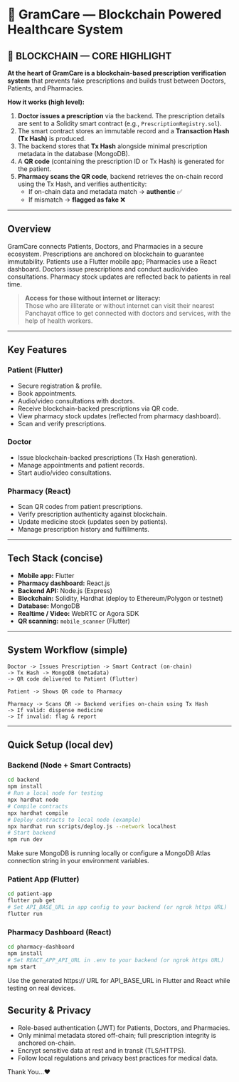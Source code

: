 # 🌱 GramCare — Blockchain Powered Healthcare System

## 🔗 BLOCKCHAIN — CORE HIGHLIGHT
**At the heart of GramCare is a blockchain-based prescription verification system** that prevents fake prescriptions and builds trust between Doctors, Patients, and Pharmacies.

**How it works (high level):**
1. **Doctor issues a prescription** via the backend. The prescription details are sent to a Solidity smart contract (e.g., `PrescriptionRegistry.sol`).
2. The smart contract stores an immutable record and a **Transaction Hash (Tx Hash)** is produced.
3. The backend stores that **Tx Hash** alongside minimal prescription metadata in the database (MongoDB).
4. A **QR code** (containing the prescription ID or Tx Hash) is generated for the patient.
5. **Pharmacy scans the QR code**, backend retrieves the on-chain record using the Tx Hash, and verifies authenticity:
   - If on-chain data and metadata match → **authentic** ✅
   - If mismatch → **flagged as fake** ❌

---

## Overview
GramCare connects Patients, Doctors, and Pharmacies in a secure ecosystem. Prescriptions are anchored on blockchain to guarantee immutability. Patients use a Flutter mobile app; Pharmacies use a React dashboard. Doctors issue prescriptions and conduct audio/video consultations. Pharmacy stock updates are reflected back to patients in real time.

> **Access for those without internet or literacy:**  
> Those who are illiterate or without internet can visit their nearest Panchayat office to get connected with doctors and services, with the help of health workers.

---

## Key Features

### Patient (Flutter)
- Secure registration & profile.
- Book appointments.
- Audio/video consultations with doctors.
- Receive blockchain-backed prescriptions via QR code.
- View pharmacy stock updates (reflected from pharmacy dashboard).
- Scan and verify prescriptions.

### Doctor
- Issue blockchain-backed prescriptions (Tx Hash generation).
- Manage appointments and patient records.
- Start audio/video consultations.

### Pharmacy (React)
- Scan QR codes from patient prescriptions.
- Verify prescription authenticity against blockchain.
- Update medicine stock (updates seen by patients).
- Manage prescription history and fulfillments.

---

## Tech Stack (concise)
- **Mobile app:** Flutter  
- **Pharmacy dashboard:** React.js  
- **Backend API:** Node.js (Express)  
- **Blockchain:** Solidity, Hardhat (deploy to Ethereum/Polygon or testnet)  
- **Database:** MongoDB  
- **Realtime / Video:** WebRTC or Agora SDK  
- **QR scanning:** `mobile_scanner` (Flutter)

---

## System Workflow (simple)

```
Doctor -> Issues Prescription -> Smart Contract (on-chain)
-> Tx Hash -> MongoDB (metadata)
-> QR code delivered to Patient (Flutter)

Patient -> Shows QR code to Pharmacy

Pharmacy -> Scans QR -> Backend verifies on-chain using Tx Hash
-> If valid: dispense medicine
-> If invalid: flag & report
```

---

## Quick Setup (local dev)

### Backend (Node + Smart Contracts)
```bash
cd backend
npm install
# Run a local node for testing
npx hardhat node
# Compile contracts
npx hardhat compile
# Deploy contracts to local node (example)
npx hardhat run scripts/deploy.js --network localhost
# Start backend
npm run dev
```

Make sure MongoDB is running locally or configure a MongoDB Atlas connection string in your environment variables.

### Patient App (Flutter)
```bash
cd patient-app
flutter pub get
# Set API_BASE_URL in app config to your backend (or ngrok https URL)
flutter run
```

### Pharmacy Dashboard (React)
```bash
cd pharmacy-dashboard
npm install
# Set REACT_APP_API_URL in .env to your backend (or ngrok https URL)
npm start
```

Use the generated https:// URL for API_BASE_URL in Flutter and React while testing on real devices.

## Security & Privacy

- Role-based authentication (JWT) for Patients, Doctors, and Pharmacies.
- Only minimal metadata stored off-chain; full prescription integrity is anchored on-chain.
- Encrypt sensitive data at rest and in transit (TLS/HTTPS).
- Follow local regulations and privacy best practices for medical data.

Thank You...❤️

